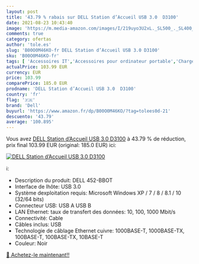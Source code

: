 ```yaml
---
layout: post
title: '43.79 % rabais sur DELL Station d’Accueil USB 3.0  D3100'
date: 2021-08-23 10:43:40
image: 'https://m.media-amazon.com/images/I/219uyo3U2xL._SL500_._SL400_.jpg'
comments: true
category: ofertas
author: 'tole.es'
slug: 'B00O0M46KO-fr DELL Station d’Accueil USB 3.0 D3100'
sku: 'B00O0M46KO-fr'
tags: [ 'Accessoires IT','Accessoires pour ordinateur portable','Chargeurs et stations de charge pour ordinateur portable','Informatique','Stations daccueil pour ordinateur portable','dell', ]
actualPrice: 103.99 EUR
currency: EUR
price: 103.99
comparePrice: 185.0 EUR
prodname: 'DELL Station d’Accueil USB 3.0  D3100'
country: 'fr'
flag: '🇫🇷'
brand: 'Dell'
buyurl: 'https://www.amazon.fr/dp/B00O0M46KO/?tag=tolees0d-21'
descuento: '43.79'
average: '100.895'
---
```


Vous avez [DELL Station d’Accueil USB 3.0  D3100](https://www.amazon.fr/dp/B00O0M46KO/?tag=tolees0d-21)  à  43.79 % de réduction, prix final  103.99 EUR (original: 185.0 EUR) ici:

[![DELL Station d’Accueil USB 3.0  D3100](https://m.media-amazon.com/images/I/219uyo3U2xL._SL500_._SL400_.jpg)](https://www.amazon.fr/dp/B00O0M46KO/?tag=tolees0d-21)

ℹ️:

- Description du produit: DELL 452-BBOT
- Interface de lhôte: USB 3.0
- Système dexploitation requis: Microsoft Windows XP / 7 / 8 / 8.1 / 10 (32/64 bits)
- Connecteur USB: USB A USB B
- LAN Ethernet: taux de transfert des données: 10, 100, 1000 Mbit/s
- Connectivité: Cable
- Câbles inclus: USB
- Technologie de câblage Ethernet cuivre: 1000BASE-T, 1000BASE-TX, 100BASE-T, 100BASE-TX, 10BASE-T
- Couleur: Noir

[🛒 Achetez-le maintenant!!](https://www.amazon.fr/dp/B00O0M46KO/?tag=tolees0d-21)
